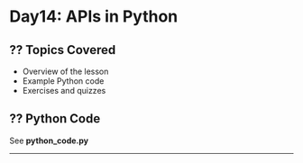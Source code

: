 # Day14: APIs in Python

## ?? Topics Covered
- Overview of the lesson
- Example Python code
- Exercises and quizzes

## ?? Python Code
See **python_code.py**

---

